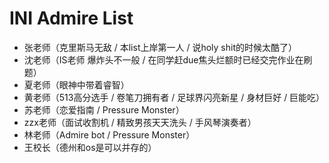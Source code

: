 # INI Admire List

- 张老师（克里斯马无敌 / 本list上岸第一人 / 说holy shit的时候太酷了）
- 沈老师（IS老师 爆炸头不一般 / 在同学赶due焦头烂额时已经交完作业在刷题）
- 夏老师（眼神中带着睿智）
- 黄老师（513高分选手 / 卷笔刀拥有者 / 足球界闪亮新星 / 身材巨好 / 巨能吃）
- 苏老师（恋爱指南 / Pressure Monster）
- zzx老师（面试收割机 / 精致男孩天天洗头 / 手风琴演奏者）
- 林老师（Admire bot / Pressure Monster）
- 王校长（德州和os是可以并存的）
